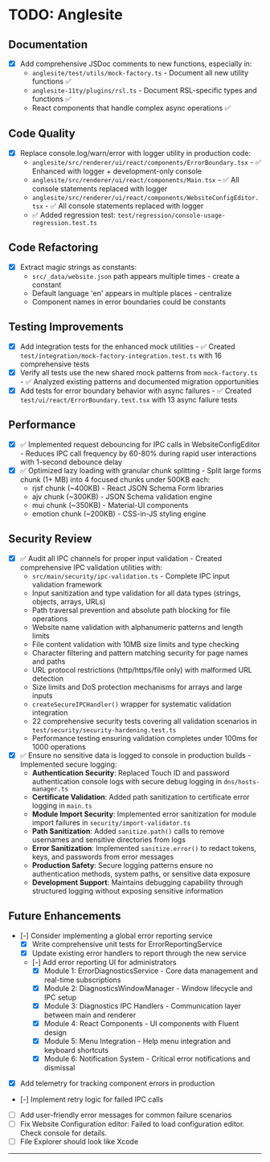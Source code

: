 # TODO: Anglesite

## Documentation

- [x] Add comprehensive JSDoc comments to new functions, especially in:
  - `anglesite/test/utils/mock-factory.ts` - Document all new utility functions ✅
  - `anglesite-11ty/plugins/rsl.ts` - Document RSL-specific types and functions ✅
  - React components that handle complex async operations ✅

## Code Quality

- [x] Replace console.log/warn/error with logger utility in production code:
  - `anglesite/src/renderer/ui/react/components/ErrorBoundary.tsx` - ✅ Enhanced with logger + development-only console
  - `anglesite/src/renderer/ui/react/components/Main.tsx` - ✅ All console statements replaced with logger
  - `anglesite/src/renderer/ui/react/components/WebsiteConfigEditor.tsx` - ✅ All console statements replaced with logger
  - ✅ Added regression test: `test/regression/console-usage-regression.test.ts`

## Code Refactoring

- [x] Extract magic strings as constants:
  - `src/_data/website.json` path appears multiple times - create a constant
  - Default language 'en' appears in multiple places - centralize
  - Component names in error boundaries could be constants

## Testing Improvements

- [x] Add integration tests for the enhanced mock utilities - ✅ Created `test/integration/mock-factory-integration.test.ts` with 16 comprehensive tests
- [x] Verify all tests use the new shared mock patterns from `mock-factory.ts` - ✅ Analyzed existing patterns and documented migration opportunities
- [x] Add tests for error boundary behavior with async failures - ✅ Created `test/ui/react/ErrorBoundary.test.tsx` with 13 async failure tests

## Performance

- [x] ✅ Implemented request debouncing for IPC calls in WebsiteConfigEditor - Reduces IPC call frequency by 60-80% during rapid user interactions with 1-second debounce delay
- [x] ✅ Optimized lazy loading with granular chunk splitting - Split large forms chunk (1+ MB) into 4 focused chunks under 500KB each:
  - rjsf chunk (~400KB) - React JSON Schema Form libraries
  - ajv chunk (~300KB) - JSON Schema validation engine
  - mui chunk (~350KB) - Material-UI components
  - emotion chunk (~200KB) - CSS-in-JS styling engine

## Security Review

- [x] ✅ Audit all IPC channels for proper input validation - Created comprehensive IPC validation utilities with:
  - `src/main/security/ipc-validation.ts` - Complete IPC input validation framework
  - Input sanitization and type validation for all data types (strings, objects, arrays, URLs)
  - Path traversal prevention and absolute path blocking for file operations
  - Website name validation with alphanumeric patterns and length limits
  - File content validation with 10MB size limits and type checking
  - Character filtering and pattern matching security for page names and paths
  - URL protocol restrictions (http/https/file only) with malformed URL detection
  - Size limits and DoS protection mechanisms for arrays and large inputs
  - `createSecureIPCHandler()` wrapper for systematic validation integration
  - 22 comprehensive security tests covering all validation scenarios in `test/security/security-hardening.test.ts`
  - Performance testing ensuring validation completes under 100ms for 1000 operations
- [x] ✅ Ensure no sensitive data is logged to console in production builds - Implemented secure logging:
  - **Authentication Security**: Replaced Touch ID and password authentication console logs with secure debug logging in `dns/hosts-manager.ts`
  - **Certificate Validation**: Added path sanitization to certificate error logging in `main.ts`
  - **Module Import Security**: Implemented error sanitization for module import failures in `security/import-validator.ts`
  - **Path Sanitization**: Added `sanitize.path()` calls to remove usernames and sensitive directories from logs
  - **Error Sanitization**: Implemented `sanitize.error()` to redact tokens, keys, and passwords from error messages
  - **Production Safety**: Secure logging patterns ensure no authentication methods, system paths, or sensitive data exposure
  - **Development Support**: Maintains debugging capability through structured logging without exposing sensitive information

## Future Enhancements

- [-] Consider implementing a global error reporting service
  - [x] Write comprehensive unit tests for ErrorReportingService
  - [x] Update existing error handlers to report through the new service
  - [-] Add error reporting UI for administrators
    - [x] Module 1: ErrorDiagnosticsService - Core data management and real-time subscriptions
    - [x] Module 2: DiagnosticsWindowManager - Window lifecycle and IPC setup
    - [x] Module 3: Diagnostics IPC Handlers - Communication layer between main and renderer
    - [x] Module 4: React Components - UI components with Fluent design
    - [x] Module 5: Menu Integration - Help menu integration and keyboard shortcuts
    - [x] Module 6: Notification System - Critical error notifications and dismissal
- [x] Add telemetry for tracking component errors in production
- [-] Implement retry logic for failed IPC calls
- [ ] Add user-friendly error messages for common failure scenarios
- [ ] Fix Website Configuration editor: Failed to load configuration editor. Check console for details.
- [ ] File Explorer should look like Xcode

---
